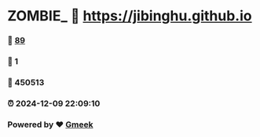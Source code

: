 # ZOMBIE_ :link: https://jibinghu.github.io 
### :page_facing_up: [89](https://jibinghu.github.io/tag.html) 
### :speech_balloon: 1 
### :hibiscus: 450513 
### :alarm_clock: 2024-12-09 22:09:10 
### Powered by :heart: [Gmeek](https://github.com/Meekdai/Gmeek)
